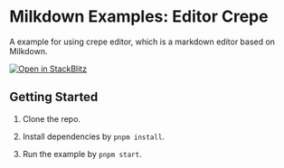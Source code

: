 # Milkdown Examples: Editor Crepe

A example for using crepe editor, which is a markdown editor based on Milkdown.

[![Open in StackBlitz](https://developer.stackblitz.com/img/open_in_stackblitz.svg)](https://stackblitz.com/github/Milkdown/examples/tree/main/editor-crepe)

## Getting Started

1. Clone the repo.

2. Install dependencies by `pnpm install`.

3. Run the example by `pnpm start`.
